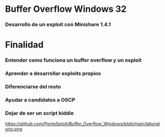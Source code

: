 # Buffer Overflow Windows 32
### Desarrollo de un exploit con Minishare 1.4.1

# Finalidad
### Entender como funciona un buffer overflow y un exploit
### Aprender a desarrollar exploits propios
### Diferenciarse del resto
### Ayudar a candidatos a OSCP
### Dejar de ser un script kiddie
https://github.com/PenteSploit/Buffer_Overflow_Windows/blob/main/laboratorio.png
